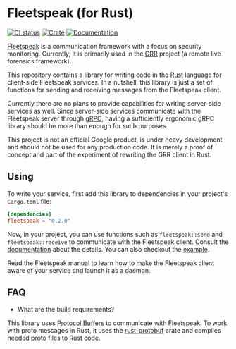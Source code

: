 Fleetspeak (for Rust)
=====================

[![CI status][ci-badge]][ci]
[![Crate][crate-badge]][crate]
[![Documentation][docs-badge]][docs]

[Fleetspeak][fleetspeak] is a communication framework with a focus on security
monitoring. Currently, it is primarily used in the [GRR][grr] project (a remote
live forensics framework).

This repository contains a library for writing code in the [Rust][rust] language
for client-side Fleetspeak services. In a nutshell, this library is just a set
of functions for sending and receiving messages from the Fleetspeak client.

Currently there are no plans to provide capabilities for writing server-side
services as well. Since server-side services communicate with the Fleetspeak
server through [gRPC][grpc], having a sufficiently ergonomic gRPC library should
be more than enough for such purposes.

This project is not an official Google product, is under heavy development and
should not be used for any production code. It is merely a proof of concept and
part of the experiment of rewriting the GRR client in Rust.

[fleetspeak]: https://github.com/google/fleetspeak
[grr]: https://github.com/google/grr
[rust]: https://rust-lang.org
[grpc]: https://grpc.io

[ci]: https://github.com/google/fleetspeak-rs/actions?query=workflow%3AIntegrate
[ci-badge]: https://github.com/google/fleetspeak-rs/workflows/Integrate/badge.svg
[crate]: https://crates.io/crates/fleetspeak
[crate-badge]: https://img.shields.io/crates/v/fleetspeak.svg
[docs]: https://docs.rs/fleetspeak
[docs-badge]: https://docs.rs/fleetspeak/badge.svg

Using
-----

To write your service, first add this library to dependencies in your project's
`Cargo.toml` file:

```toml
[dependencies]
fleetspeak = "0.2.0"
```

Now, in your project, you can use functions such as `fleetspeak::send` and
`fleetspeak::receive` to communicate with the Fleetspeak client. Consult the
[documentation](https://docs.rs/fleetspeak) about the details. You can also
checkout the [example](examples/hello.rs).

Read the Fleetspeak manual to learn how to make the Fleetspeak client aware of
your service and launch it as a daemon.

FAQ
---

  * What are the build requirements?

  This library uses [Protocol Buffers][protobuf] to communicate with Fleetspeak.
  To work with proto messages in Rust, it uses the [rust-protobuf][protobuf]
  crate and compiles needed proto files to Rust code.

[protobuf]: https://developers.google.com/protocol-buffers
[prost]: https://github.com/danburkert/prost
